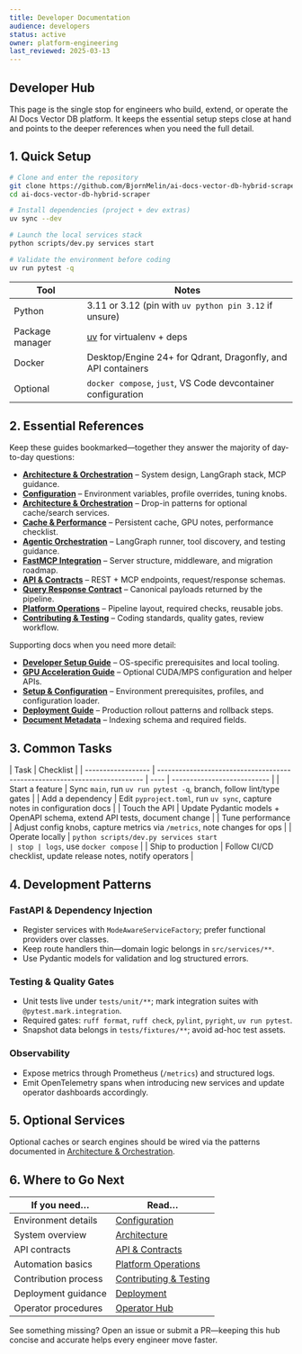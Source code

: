 ```yaml
---
title: Developer Documentation
audience: developers
status: active
owner: platform-engineering
last_reviewed: 2025-03-13
---
```


## Developer Hub

This page is the single stop for engineers who build, extend, or operate the AI Docs Vector DB
platform. It keeps the essential setup steps close at hand and points to the deeper references when
you need the full detail.

## 1. Quick Setup

```bash
# Clone and enter the repository
git clone https://github.com/BjornMelin/ai-docs-vector-db-hybrid-scraper.git
cd ai-docs-vector-db-hybrid-scraper

# Install dependencies (project + dev extras)
uv sync --dev

# Launch the local services stack
python scripts/dev.py services start

# Validate the environment before coding
uv run pytest -q
```

| Tool            | Notes                                                        |
| --------------- | ------------------------------------------------------------ |
| Python          | 3.11 or 3.12 (pin with `uv python pin 3.12` if unsure)       |
| Package manager | [uv](https://github.com/astral-sh/uv) for virtualenv + deps  |
| Docker          | Desktop/Engine 24+ for Qdrant, Dragonfly, and API containers |
| Optional        | `docker compose`, `just`, VS Code devcontainer configuration |

## 2. Essential References

Keep these guides bookmarked—together they answer the majority of day-to-day questions:

- **[Architecture & Orchestration](./architecture-and-orchestration.md)** – System design, LangGraph stack, MCP guidance.
- **[Configuration](./configuration.md)** – Environment variables, profile overrides, tuning knobs.
- **[Architecture & Orchestration](./architecture-and-orchestration.md)** – Drop-in patterns for optional cache/search services.
- **[Cache & Performance](./cache-and-performance.md)** – Persistent cache, GPU notes, performance checklist.
- **[Agentic Orchestration](./agentic-orchestration.md)** – LangGraph runner, tool discovery, and testing guidance.
- **[FastMCP Integration](./mcp-integration.md)** – Server structure, middleware, and migration roadmap.
- **[API & Contracts](./api-and-contracts.md)** – REST + MCP endpoints, request/response schemas.
- **[Query Response Contract](./queries/response-contract.md)** – Canonical payloads returned by the pipeline.
- **[Platform Operations](./platform-operations.md)** – Pipeline layout, required checks, reusable jobs.
- **[Contributing & Testing](./contributing-and-testing.md)** – Coding standards, quality gates, review workflow.

Supporting docs when you need more detail:

- **[Developer Setup Guide](./getting-started.md)** – OS-specific prerequisites and local tooling.
- **[GPU Acceleration Guide](./gpu-acceleration.md)** – Optional CUDA/MPS configuration and helper APIs.
- **[Setup & Configuration](./setup-and-configuration.md)** – Environment prerequisites, profiles, and configuration loader.
- **[Deployment Guide](./deployment.md)** – Production rollout patterns and rollback steps.
- **[Document Metadata](./document-metadata.md)** – Indexing schema and required fields.

## 3. Common Tasks

| Task               | Checklist                                                                  |
| ------------------ | -------------------------------------------------------------------------- | ---- | --------------------------- |
| Start a feature    | Sync `main`, run `uv run pytest -q`, branch, follow lint/type gates        |
| Add a dependency   | Edit `pyproject.toml`, run `uv sync`, capture notes in configuration docs  |
| Touch the API      | Update Pydantic models + OpenAPI schema, extend API tests, document change |
| Tune performance   | Adjust config knobs, capture metrics via `/metrics`, note changes for ops  |
| Operate locally    | `python scripts/dev.py services start                                      | stop | logs`, use `docker compose` |
| Ship to production | Follow CI/CD checklist, update release notes, notify operators             |

## 4. Development Patterns

### FastAPI & Dependency Injection

- Register services with `ModeAwareServiceFactory`; prefer functional providers over classes.
- Keep route handlers thin—domain logic belongs in `src/services/**`.
- Use Pydantic models for validation and log structured errors.

### Testing & Quality Gates

- Unit tests live under `tests/unit/**`; mark integration suites with `@pytest.mark.integration`.
- Required gates: `ruff format`, `ruff check`, `pylint`, `pyright`, `uv run pytest`.
- Snapshot data belongs in `tests/fixtures/**`; avoid ad-hoc test assets.

### Observability

- Expose metrics through Prometheus (`/metrics`) and structured logs.
- Emit OpenTelemetry spans when introducing new services and update operator dashboards accordingly.

## 5. Optional Services

Optional caches or search engines should be wired via the patterns documented in [Architecture & Orchestration](./architecture-and-orchestration.md).
## 6. Where to Go Next

| If you need…         | Read…                                 |
| -------------------- | ------------------------------------- |
| Environment details  | [Configuration](./configuration.md)   |
| System overview      | [Architecture](./architecture.md)     |
| API contracts        | [API & Contracts](./api-and-contracts.md)   |
| Automation basics    | [Platform Operations](./platform-operations.md)         |
| Contribution process | [Contributing & Testing](./contributing-and-testing.md)     |
| Deployment guidance  | [Deployment](./deployment.md)         |
| Operator procedures  | [Operator Hub](../operators/index.md) |

See something missing? Open an issue or submit a PR—keeping this hub concise and accurate helps
every engineer move faster.
